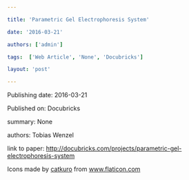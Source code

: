 ---
title: 'Parametric Gel Electrophoresis System'
date: '2016-03-21'
authors: ['admin']
tags:  ['Web Article', 'None', 'Docubricks']
layout: 'post'
---
Publishing date: 2016-03-21

Published on: Docubricks

summary: None

authors: Tobias Wenzel

link to paper: http://docubricks.com/projects/parametric-gel-electrophoresis-system

Icons made by <a href="https://www.flaticon.com/free-icon/bookshelves_3576884" title="catkuro">catkuro</a> from <a href="https://www.flaticon.com/" title="Flaticon"> www.flaticon.com</a>